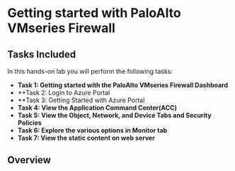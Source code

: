 # Getting started with PaloAlto VMseries Firewall

## Tasks Included

In this hands-on lab you will perform the following tasks:

- **Task 1: Getting started with the PaloAlto VMseries Firewall Dashboard**
- **Task 2: Login to Azure Portal
- **Task 3: Getting Started with Azure Portal
- **Task 4: View the Application Command Center(ACC)**
- **Task 5: View the Object, Network, and Device Tabs and Security Policies**
- **Task 6: Explore the various options in Monitor tab**
- **Task 7: View the static content on web server**


## Overview

